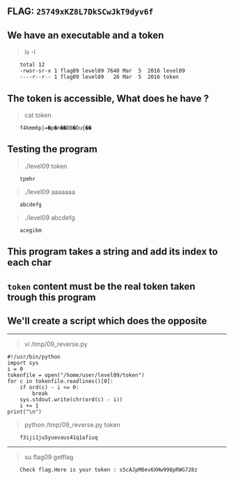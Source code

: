 ## FLAG: `25749xKZ8L7DkSCwJkT9dyv6f`

## We have an executable and a token
> ls -l
```
    total 12
    -rwsr-sr-x 1 flag09 level09 7640 Mar  5  2016 level09
    ----r--r-- 1 flag09 level09   26 Mar  5  2016 token
```

## The token is accessible, What does he have ?
> cat token
```
    f4kmm6p|=�p�n��DB�Du{��
```

## Testing the program
> ./level09 token
```
    tpmhr
```
> ./level09 aaaaaaa
```
    abcdefg
```
> ./level09 abcdefg
```
    acegikm
```
## This program takes a string and add its index to each char
## `token` content must be the real token taken trough this program
## We'll create a script which does the opposite

------------------------------------------------

> vi /tmp/09_reverse.py
```
#!/usr/bin/python
import sys
i = 0
tokenfile = open("/home/user/level09/token")
for c in tokenfile.readlines()[0]:
    if ord(c) - i <= 0:
        break
    sys.stdout.write(chr(ord(c) - i))
    i += 1
print("\n")
```

> python /tmp/09_reverse.py token
```
    f3iji1ju5yuevaus41q1afiuq
```

------------------------------------------------

> su flag09
> getflag
```
    Check flag.Here is your token : s5cAJpM8ev6XHw998pRWG728z
```